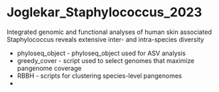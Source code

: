 # Joglekar_Staphylococcus_2023
Integrated genomic and functional analyses of human skin associated Staphylococcus reveals extensive inter- and intra-species diversity

* phyloseq_object - phyloseq_object used for ASV analysis
* greedy_cover - script used to select genomes that maximize pangenome coverage
* RBBH - scripts for clustering species-level pangenomes
* 
